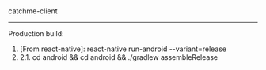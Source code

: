 ###
catchme-client

___
Production build:
1. [From react-native]: react-native run-android --variant=release
2. [From android-studio (Production)]: https://facebook.github.io/react-native/docs/signed-apk-android.html
2.1. cd android && cd android && ./gradlew assembleRelease 
